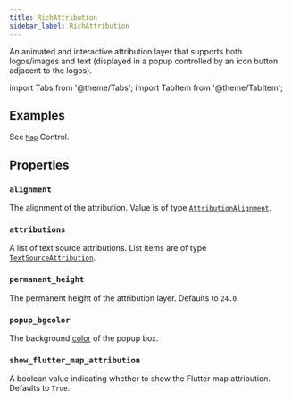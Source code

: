 ```yaml
---
title: RichAttribution
sidebar_label: RichAttribution
---
```


An animated and interactive attribution layer that supports both logos/images and text (displayed in a popup controlled by an icon button adjacent to the logos).

import Tabs from '@theme/Tabs';
import TabItem from '@theme/TabItem';

## Examples

See [`Map`](/docs/controls/map) Control.

##  Properties

### `alignment`

The alignment of the attribution. Value is of type [`AttributionAlignment`](/docs/reference/types/attributionalignment).

### `attributions`

A list of text source attributions. List items are of type [`TextSourceAttribution`](/docs/controls/maptextsourceattribution).

### `permanent_height`

The permanent height of the attribution layer. Defaults to `24.0`.

### `popup_bgcolor`

The background [color](/docs/reference/colors) of the popup box.

### `show_flutter_map_attribution`

A boolean value indicating whether to show the Flutter map attribution. Defaults to `True`.